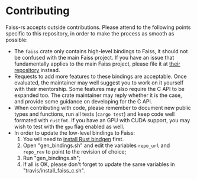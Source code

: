 # Contributing

Faiss-rs accepts outside contributions. Please attend to the following points specific to this repository, in order to make the process as smooth as possible:

- The `faiss` crate only contains high-level bindings to Faiss, it should not be confused with the main Faiss project. If you have an issue that fundamentally applies to the main Faiss project, please file it at [their repository](https://github.com/facebookresearch/faiss) instead.
- Requests to add more features to these bindings are acceptable. Once evaluated, the maintainer may well suggest you to work on it yourself with their mentorship. Some features may also require the C API to be expanded too. The crate maintainer may reply whether it is the case, and provide some guidance on developing for the C API.
- When contributing with code, please remember to document new public types and functions, run all tests (`cargo test`) and keep code well formated with `rustfmt`. If you have an GPU with CUDA support, you may wish to test with the `gpu` flag enabled as well.
- In order to update the low-level bindings to Faiss:
    1. You will need to [install Rust bindgen](https://rust-lang.github.io/rust-bindgen/requirements.html) first.
    2. Open "gen_bindings.sh" and edit the variables `repo_url` and `repo_rev` to point to the revision of choice;
    3. Run "gen_bindings.sh";
    4. If all is OK, please don't forget to update the same variables in "travis/install_faiss_c.sh".

